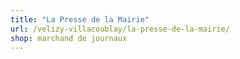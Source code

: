 ```yaml
---
title: "La Presse de la Mairie"
url: /velizy-villacoublay/la-presse-de-la-mairie/
shop: marchand de journaux
---
```


